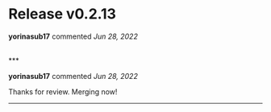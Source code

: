 # Release v0.2.13

**yorinasub17** commented *Jun 28, 2022*


<br />
***


**yorinasub17** commented *Jun 28, 2022*

Thanks for review. Merging now!
***

